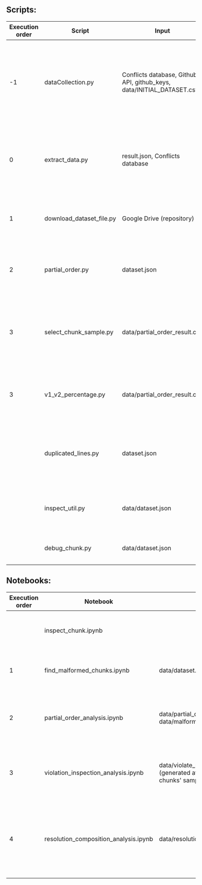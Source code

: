 ## Scripts:
<table>
    <thead>
        <tr>
            <th>Execution order</th>
            <th>Script</th>
            <th>Input</th>
            <th>Output</th>
            <th>Purpose</th>
        </tr>
    </thead>
    <tr>
        <td>-1</td>
        <td>dataCollection.py</td>
        <td>Conflicts database, Github API, github_keys, data/INITIAL_DATASET.csv</td>
        <td>data/result.json</td>
        <td>Script used to generate the dataset file containing the conflicting chunks information. Not required if using the provided JSON dataset.</td>
    </tr>
    <tr>
        <td>0</td>
        <td>extract_data.py</td>
        <td>result.json, Conflicts database</td>
        <td>dataset.json</td>
        <td>Adds complementary data to the JSON dataset file. Not required if using the provided JSON dataset.</td>
    </tr>
    <tr>
        <td>1</td>
        <td>download_dataset_file.py</td>
        <td>Google Drive (repository)</td>
        <td>data/dataset.json, data/result.json, data/INITIAL_DATASET.csv</td>
        <td>Downloads the JSON dataset file containing the conflicting chunks information.</td>
    </tr>
    <tr>
        <td>2</td>
        <td>partial_order.py</td>
        <td>dataset.json</td>
        <td>data/partial_order_result.csv</td>
        <td>Script used to check the partial order in the conflicting chunks resolution lines.</td>
    </tr>
    <tr>
        <td>3</td>
        <td>select_chunk_sample.py</td>
        <td>data/partial_order_result.csv</td>
        <td>data/violate_partial_order_sample.csv</td>
        <td>Script used to select a subsample of the conflicting chunks that violate the partial order to be analyzed manually.</td>
    </tr>
    <tr>
        <td>3</td>
        <td>v1_v2_percentage.py</td>
        <td>data/partial_order_result.csv</td>
        <td>data/resolution_composition.csv</td>
        <td>Script to analyze the composition of the conflicting chunks resolution lines.</td>
    </tr>
    <tr>
        <td></td>
        <td>duplicated_lines.py</td>
        <td>dataset.json</td>
        <td>data/has_duplication_result.csv</td>
        <td>(DEPRECATED) Script used to analyze if duplicated lines from the chunk are used in the resolution.</td>
    </tr>
    <tr>
        <td></td>
        <td>inspect_util.py</td>
        <td>data/dataset.json</td>
        <td></td>
        <td>Script used to support the manual analysis of conflicting chunks.</td>
    </tr>
    <tr>
        <td></td>
        <td>debug_chunk.py</td>
        <td>data/dataset.json</td>
        <td></td>
        <td>Script for manually debugging other scripts.</td>
    </tr>
</table>



## Notebooks:

<table>
    <thead>
        <tr>
            <th>Execution order</th>
            <th>Notebook</th>
            <th>Input</th>
            <th>Output</th>
            <th>Purpose</th>
        </tr>
    </thead>
    <tr>
        <td></td>
        <td>inspect_chunk.ipynb</td>
        <td></td>
        <td></td>
        <td>Notebook used to inspect chunks manually.</td>
    </tr>
    <tr>
        <td>1</td>
        <td>find_malformed_chunks.ipynb</td>
        <td>data/dataset.json</td>
        <td>data/malformed_chunks.csv</td>
        <td>Notebook to filter malformed chunks in the dataset.</td>
    </tr>
    <tr>
        <td>2</td>
        <td>partial_order_analysis.ipynb</td>
        <td>data/partial_order_result.csv, data/malformed_chunks.csv</td>
        <td></td>
        <td>Notebook to perform analysis using the collected partial order data.</td>
    </tr>
    <tr>
        <td>3</td>
        <td>violation_inspection_analysis.ipynb</td>
        <td>data/violate_partial_order_inspection.csv (generated after manual analysis of chunks' sample)</td>
        <td></td>
        <td>Notebook for analyzing cases where the partial order is violated.</td>
    </tr>
    <tr>
        <td>4</td>
        <td>resolution_composition_analysis.ipynb</td>
        <td>data/resolution_composition.csv</td>
        <td></td>
        <td>Notebook for analyzing the composition of conflicting chunks resolution lines.</td>
    </tr>
    
</table>





